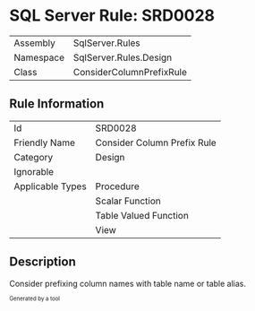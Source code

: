 ﻿# SQL Server Rule: SRD0028
  
|    |    |
|----|----|
| Assembly | SqlServer.Rules |
| Namespace | SqlServer.Rules.Design |
| Class | ConsiderColumnPrefixRule |
  
## Rule Information
  
|    |    |
|----|----|
| Id | SRD0028 |
| Friendly Name | Consider Column Prefix Rule |
| Category | Design |
| Ignorable |  |
| Applicable Types | Procedure  |
|   | Scalar Function |
|   | Table Valued Function |
|   | View |
  
## Description
  
Consider prefixing column names with table name or table alias.
  
<sub><sup>Generated by a tool</sup></sub>
